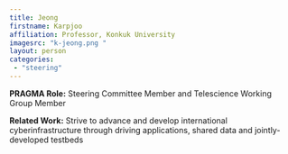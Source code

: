 ```yaml
---
title: Jeong 
firstname: Karpjoo
affiliation: Professor, Konkuk University 
imagesrc: "k-jeong.png "
layout: person
categories:
 - "steering"
---
```


**PRAGMA Role:** Steering Committee Member and Telescience Working Group Member

**Related Work:** Strive to advance and develop international cyberinfrastructure through driving applications, shared data and jointly-developed testbeds
